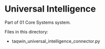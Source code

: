 # Universal Intelligence

Part of 01 Core Systems system.

Files in this directory:
- taqwin_universal_intelligence_connector.py
